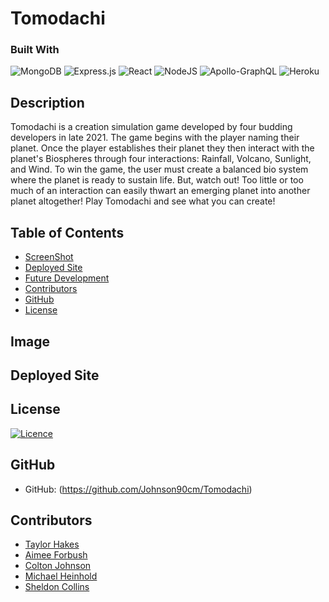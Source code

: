 # Tomodachi

### Built With
 ![MongoDB](https://img.shields.io/badge/MongoDB-%234ea94b.svg?style=for-the-badge&logo=mongodb&logoColor=white) 
 ![Express.js](https://img.shields.io/badge/express.js-%23404d59.svg?style=for-the-badge&logo=express&logoColor=%2361DAFB)
 ![React](https://img.shields.io/badge/React-20232A?style=for-the-badge&logo=react&logoColor=61DAFB)
 ![NodeJS](https://img.shields.io/badge/node.js-6DA55F?style=for-the-badge&logo=node.js&logoColor=white) 
 ![Apollo-GraphQL](https://img.shields.io/badge/-ApolloGraphQL-311C87?style=for-the-badge&logo=apollo-graphql) 
 ![Heroku](https://img.shields.io/badge/Heroku-430098?style=for-the-badge&logo=heroku&logoColor=white)


## Description
Tomodachi is a creation simulation game developed by four budding developers in late 2021.  The game begins with the player naming their planet.  Once the player establishes their planet they then interact with the planet's Biospheres through four interactions: Rainfall, Volcano, Sunlight, and Wind.  To win the game, the user must create a balanced bio system where the planet is ready to sustain life.  But, watch out! Too little or too much of an interaction can easily thwart an emerging planet into another planet altogether!  Play Tomodachi and see what you can create! 

## Table of Contents
* [ScreenShot](#Screenshot)
* [Deployed Site](#Deployedsite)
* [Future Development](#Futuredevelopment)
* [Contributors](#Contributors)
* [GitHub](#GitHub)
* [License](#License)

## Image

## Deployed Site

## License
[![Licence](https://img.shields.io/github/Tomodachi/Tomodachi/markdown-badges?style=for-the-badge)](./LICENSE)


## GitHub 
* GitHub: (https://github.com/Johnson90cm/Tomodachi)

## Contributors
* [Taylor Hakes](https://github.com/sadboitay)
* [Aimee Forbush](https://github.com/aeforbush)
* [Colton Johnson](https://github.com/johnson90cm)
* [Michael Heinhold](https://github.com/michaelheinhold)
* [Sheldon Collins](https://github.com/sunrisedad)